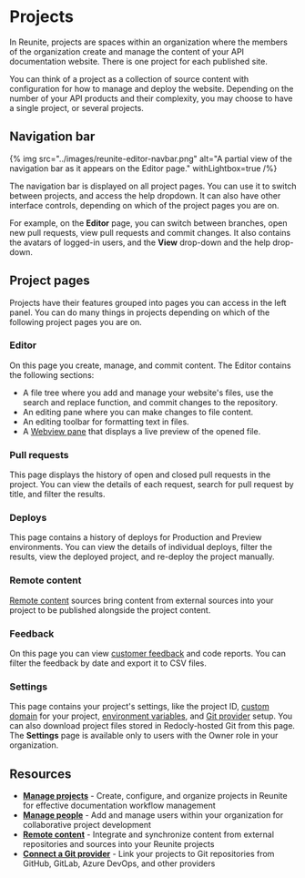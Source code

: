 # Projects

In Reunite, projects are spaces within an organization where the members of the organization create and manage the content of your API documentation website.
There is one project for each published site.

You can think of a project as a collection of source content with configuration for how to manage and deploy the website.
Depending on the number of your API products and their complexity, you may choose to have a single project, or several projects.

## Navigation bar

{% img
  src="../images/reunite-editor-navbar.png"
  alt="A partial view of the navigation bar as it appears on the Editor page."
  withLightbox=true
/%}

The navigation bar is displayed on all project pages.
You can use it to switch between projects, and access the help dropdown.
It can also have other interface controls, depending on which of the project pages you are on.

For example, on the **Editor** page, you can switch between branches, open new pull requests, view pull requests and commit changes.
It also contains the avatars of logged-in users, and the **View** drop-down and the help drop-down.

## Project pages

Projects have their features grouped into pages you can access in the left panel.
You can do many things in projects depending on which of the following project pages you are on.

### Editor

On this page you create, manage, and commit content. The Editor contains the following sections:

- A file tree where you add and manage your website's files, use the search and replace function, and commit changes to the repository.
- An editing pane where you can make changes to file content.
- An editing toolbar for formatting text in files.
- A [Webview pane](./use-webview.md) that displays a live preview of the opened file.

### Pull requests

This page displays the history of open and closed pull requests in the project.
You can view the details of each request, search for pull request by title, and filter the results.

### Deploys

This page contains a history of deploys for Production and Preview environments.
You can view the details of individual deploys, filter the results, view the deployed project, and re-deploy the project manually.

### Remote content

[Remote content](./remote-content/index.md) sources bring content from external sources into your project to be published alongside the project content.

### Feedback

On this page you can view [customer feedback](../../config/feedback.md) and code reports.
You can filter the feedback by date and export it to CSV files.

### Settings

This page contains your project's settings, like the project ID, [custom domain](./custom-domain.md) for your project, [environment variables](./env-variables.md), and [Git provider](./connect-git/connect-git-provider.md) setup.
You can also download project files stored in Redocly-hosted Git from this page.
The **Settings** page is available only to users with the Owner role in your organization.

## Resources

- **[Manage projects](./manage-projects.md)** - Create, configure, and organize projects in Reunite for effective documentation workflow management
- **[Manage people](../organization/manage-people.md)** - Add and manage users within your organization for collaborative project development
- **[Remote content](./remote-content/index.md)** - Integrate and synchronize content from external repositories and sources into your Reunite projects
- **[Connect a Git provider](./connect-git/connect-git-provider.md)** - Link your projects to Git repositories from GitHub, GitLab, Azure DevOps, and other providers
